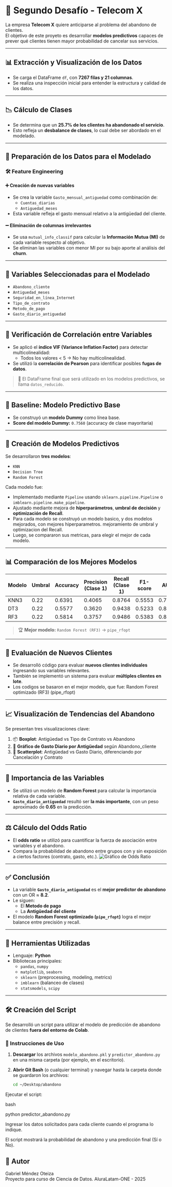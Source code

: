 # 🧠 Segundo Desafío - Telecom X

La empresa **Telecom X** quiere anticiparse al problema del abandono de clientes.  
El objetivo de este proyeto es desarrollar **modelos predictivos** capaces de prever qué clientes tienen mayor probabilidad de cancelar sus servicios.

---

## 📊 Extracción y Visualización de los Datos

- Se carga el DataFrame `df`, con **7267 filas y 21 columnas**.
- Se realiza una inspección inicial para entender la estructura y calidad de los datos.

---

## 📉 Cálculo de Clases

- Se determina que un **25.7% de los clientes ha abandonado el servicio**.
- Esto refleja un **desbalance de clases**, lo cual debe ser abordado en el modelado.

---

## 🧹 Preparación de los Datos para el Modelado

### 🛠️ Feature Engineering

#### ➕ Creación de nuevas variables
- Se crea la variable `Gasto_mensual_antiguedad` como combinación de:
  - `Cuentas_diarias`
  - `Antiguedad_meses`
- Esta variable refleja el gasto mensual relativo a la antigüedad del cliente.

#### ➖ Eliminación de columnas irrelevantes
- Se usa `mutual_info_classif` para calcular la **Información Mutua (MI)** de cada variable respecto al objetivo.
- Se eliminan las variables con menor MI por su bajo aporte al análisis del **churn**.

---

## 📌 Variables Seleccionadas para el Modelado

- `Abandono_cliente`  
- `Antiguedad_meses`  
- `Seguridad_en_línea_Internet`  
- `Tipo_de_contrato`  
- `Metodo_de_pago`  
- `Gasto_diario_antiguedad`

---

## 🔄 Verificación de Correlación entre Variables

- Se aplicó el **índice VIF (Variance Inflation Factor)** para detectar multicolinealidad:
  - Todos los valores < 5 → No hay multicolinealidad.
- Se utilizó la **correlación de Pearson** para identificar posibles **fugas de datos**.

> 📌 El DataFrame final que será utilizado en los modelos predictivos, se llama `datos_reducido`.

---

## 🎯 Baseline: Modelo Predictivo Base

- Se construyó un **modelo Dummy** como línea base.
- **Score del modelo Dummy:** `0.7560` (accuracy de clase mayoritaria)

---

## 🤖 Creación de Modelos Predictivos

Se desarrollaron **tres modelos**:

- `KNN`  
- `Decision Tree`  
- `Random Forest`

Cada modelo fue:

- Implementado mediante `Pipeline` usando `sklearn.pipeline.Pipeline` o `imblearn.pipeline.make_pipeline`.
- Ajustado mediante mejora de **hiperparámetros**, **umbral de decisión** y **optimización de Recall**.
- Para cada modelo se construyó un modelo basico, y dos modelos mejorados, con mejores hiperparametros. mejoramiento de umbral y optimizacion del Recall.
- Luego, se compararon sus metricas, para elegir el mejor de cada modelo.

---

## 📊 Comparación de los Mejores Modelos

| Modelo | Umbral | Accuracy | Precision (Clase 1) | Recall (Clase 1) | F1-score | AUC      |
|--------|--------|----------|----------------------|------------------|----------|----------|
| KNN3    | 0.22   | 0.6391   | 0.4065              | 0.8764           | 0.5553   | 0.7960   |
| DT3     | 0.22   | 0.5577   | 0.3620              | 0.9438           | 0.5233   | 0.8158   |
| RF3     | 0.22   | 0.5814   | 0.3757              | 0.9486           | 0.5383   | 0.8313   |

> 🏆 **Mejor modelo:** `Random Forest (RF3)` → `pipe_rfopt`

---

## 🧪 Evaluación de Nuevos Clientes

- Se desarrolló código para evaluar **nuevos clientes individuales** ingresando sus variables relevantes.
- También se implementó un sistema para evaluar **múltiples clientes en lote**.
- Los codigos se basaron en el mejor modelo, que fue: Random Forest optimizado (RF3) (pipe_rfopt) 

---

## 📈 Visualización de Tendencias del Abandono

Se presentan tres visualizaciones clave:

1. 📦 **Boxplot**: Antigüedad vs Tipo de Contrato vs Abandono  
2. 💸 **Gráfico de Gasto Diario por Antigüedad** según Abandono_cliente  
3. 🔵 **Scatterplot**: Antigüedad vs Gasto Diario, diferenciando por Cancelación y Contrato

---

## 🧬 Importancia de las Variables

- Se utilizó un modelo de **Random Forest** para calcular la importancia relativa de cada variable.
- **`Gasto_diario_antiguedad`** resultó ser **la más importante**, con un peso aproximado de **0.65** en la predicción.

---

## ⚖️ Cálculo del Odds Ratio

- El **odds ratio** se utilizó para cuantificar la fuerza de asociación entre variables y el abandono.
- Compara la probabilidad de abandono entre grupos con y sin exposición a ciertos factores (contrato, gasto, etc.).
![Gráfico de Odds Ratio](odds_ratio.png) 
---

## ✅ Conclusión

- La variable **`Gasto_diario_antiguedad`** es el **mejor predictor de abandono** con un OR ≈ **8.2**.
- Le siguen:
  - El **Metodo de pago**
  - La **Antigüedad del cliente**
- El modelo **Random Forest optimizado (`pipe_rfopt`)** logra el mejor balance entre precisión y recall.

---

## 🧰 Herramientas Utilizadas

- Lenguaje: **Python**
- Bibliotecas principales:
  - `pandas`, `numpy`
  - `matplotlib`, `seaborn`
  - `sklearn` (preprocessing, modeling, metrics)
  - `imblearn` (balanceo de clases)
  - `statsmodels`, `scipy`


---
## 🛠️ Creación del Script

Se desarrolló un script para utilizar el modelo de predicción de abandono de clientes **fuera del entorno de Colab**.

### 📄 Instrucciones de Uso

1. **Descargar** los archivos `modelo_abandono.pkl` y `predictor_abandono.py` en una misma carpeta (por ejemplo, en el escritorio).
2. **Abrir Git Bash** (o cualquier terminal) y navegar hasta la carpeta donde se guardaron los archivos:

   ```bash
   cd ~/Desktop/abandono
Ejecutar el script:

bash

python predictor_abandono.py

Ingresar los datos solicitados para cada cliente cuando el programa lo indique.

El script mostrará la probabilidad de abandono y una predicción final (Sí o No).


## 👤 Autor

Gabriel Méndez Oteiza  
Proyecto para curso de Ciencia de Datos. AluraLatam-ONE - 2025
